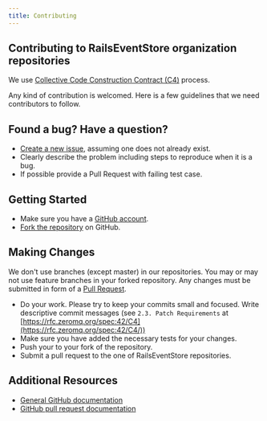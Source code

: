 ```yaml
---
title: Contributing
---
```


## Contributing to RailsEventStore organization repositories

We use [Collective Code Construction Contract (C4)](https://rfc.zeromq.org/spec:42/C4/) process.

Any kind of contribution is welcomed. Here is a few guidelines that we need contributors to follow.

## Found a bug? Have a question?

* [Create a new issue](https://help.github.com/articles/creating-an-issue/), assuming one does not already exist.
* Clearly describe the problem including steps to reproduce when it is a bug.
* If possible provide a Pull Request with failing test case.

## Getting Started

* Make sure you have a [GitHub account](https://github.com/signup/free).
* [Fork the repository](https://help.github.com/articles/fork-a-repo/) on GitHub.

## Making Changes

We don't use branches (except master) in our repositories. You may or may not use
feature branches in your forked repository. Any changes must be submitted in form
of a [Pull Request](https://help.github.com/articles/about-pull-requests/).

* Do your work. Please try to keep your commits small and focused.
  Write descriptive commit messages (see `2.3. Patch Requirements` at [https://rfc.zeromq.org/spec:42/C4](https://rfc.zeromq.org/spec:42/C4/))
* Make sure you have added the necessary tests for your changes.
* Push your to your fork of the repository.
* Submit a pull request to the one of RailsEventStore repositories.

## Additional Resources

* [General GitHub documentation](http://help.github.com/)
* [GitHub pull request documentation](http://help.github.com/send-pull-requests/)
